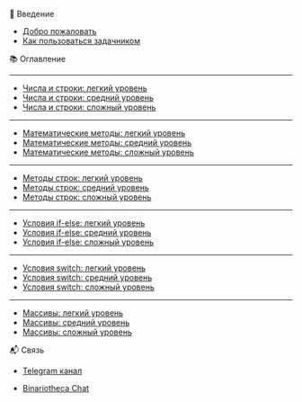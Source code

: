  🚀 Введение
- [Добро пожаловать](./README.md)
- [Как пользоваться задачником](./pages/helper/how-to-use.md)


📚 Оглавление

-------

- [Числа и строки: легкий уровень](./pages/string&number/levelLite.md)
- [Числа и строки: средний уровень](./pages/string&number/levelMedium.md)
- [Числа и строки: сложный уровень](./pages/string&number/levelHard.md)

-------

- [Математические методы: легкий уровень](./pages/mathmethod/levelLite.md)
- [Математические методы: средний уровень](./pages/mathmethod/levelMedium.md)
- [Математические методы: сложный уровень](./pages/mathmethod/levelHard.md)

-------

- [Методы строк: легкий уровень](./pages/stringmethod/levelLite.md)
- [Методы строк: средний уровень](./pages/stringmethod/levelMedium.md)
- [Методы строк: сложный уровень](./pages/stringmethod/levelHard.md)


-------

- [Условия if-else: легкий уровень](./pages/conditionIfElse/levelLite.md)
- [Условия if-else: средний уровень](./pages/conditionIfElse/levelMedium.md)
- [Условия if-else: сложный уровень](./pages/conditionIfElse/levelHard.md)



-------

- [Условия switch: легкий уровень](./pages/switch/levelLite.md)
- [Условия switch: средний уровень](./pages/switch/levelMedium.md)
- [Условия switch: сложный уровень](./pages/switch/levelHard.md)




-------

- [Массивы: легкий уровень](./pages/array/levelLite.md)
- [Массивы: средний уровень](./pages/array/levelMedium.md)
- [Массивы: сложный уровень](./pages/array/levelHard.md)


 📬 Связь
 
- [Telegram канал](https://t.me/binariotheca)

- [Binariotheca Chat](https://t.me/+iF2xgPzJhfBlYjhi)

